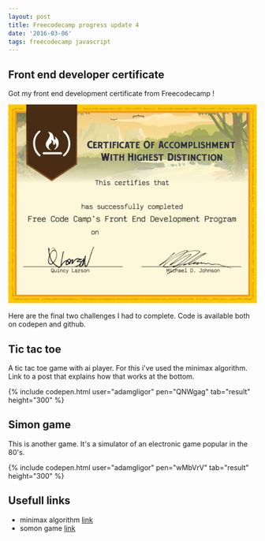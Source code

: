 ```yaml
---
layout: post
title: Freecodecamp progress update 4
date: '2016-03-06'
tags: freecodecamp javascript
---
```


## Front end developer certificate

Got my front end development certificate from Freecodecamp !


![placeholder](/public/fcc1.jpg "freecodecamp front end development certificate")

Here are the final two challenges I had to complete. Code is available both on codepen and github.

## Tic tac toe

A tic tac toe game with ai player. For this i've used the minimax algorithm. Link to a post that explains how that works at the bottom.

{% include codepen.html user="adamgligor" pen="QNWgag" tab="result" height="300" %}

## Simon game

This is another game. It's a simulator of an electronic game popular in the 80's.

{% include codepen.html user="adamgligor" pen="wMbVrV" tab="result" height="300" %}


## Usefull links

 - minimax algorithm [link](http://www.wisamyacteen.com/2012/11/an-artificial-intelligence-example-tic-tac-toe-using-c/)
 - somon game [link](https://en.wikipedia.org/wiki/Simon_\(game\))

